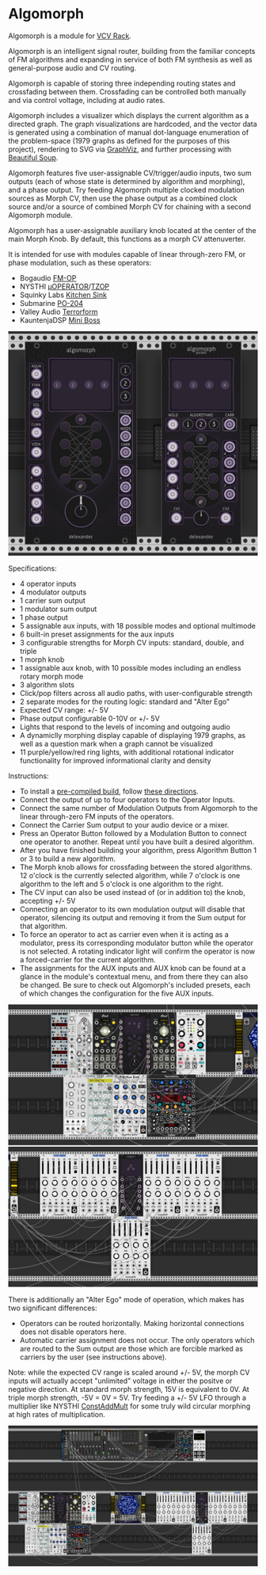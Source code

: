 # Algomorph
Algomorph is a module for [VCV Rack](https://github.com/VCVRack/Rack).

Algomorph is an intelligent signal router, building from the familiar concepts of FM algorithms and expanding in service of both FM synthesis as well as general-purpose audio and CV routing.

Algomorph is capable of storing three independing routing states and crossfading between them. Crossfading can be controlled both manually and via control voltage, including at audio rates.

Algomorph includes a visualizer which displays the current algorithm as a directed graph. The graph visualizations are hardcoded, and the vector data is generated using a combination of manual dot-language enumeration of the problem-space (1979 graphs as defined for the purposes of this project), rendering to SVG via [GraphViz](https://graphviz.org/), and further processing with [Beautiful Soup](https://www.crummy.com/software/BeautifulSoup/).

Algomorph features five user-assignable CV/trigger/audio inputs, two sum outputs (each of whose state is determined by algorithm and morphing), and a phase output. Try feeding Algomorph multiple clocked modulation sources as Morph CV, then use the phase output as a combined clock source and/or a source of combined Morph CV for chaining with a second Algomorph module.

Algomorph has a user-assignable auxiliary knob located at the center of the main Morph Knob. By default, this functions as a morph CV attenuverter.

It is intended for use with modules capable of linear through-zero FM, or phase modulation, such as these operators:
* Bogaudio [FM-OP](https://library.vcvrack.com/Bogaudio/Bogaudio-FMOp)
* NYSTHI [µOPERATOR](https://library.vcvrack.com/NYSTHI/OP)/[TZOP](https://library.vcvrack.com/NYSTHI/TZOP)
* Squinky Labs [Kitchen Sink](https://library.vcvrack.com/squinkylabs-plug1/squinkylabs-wvco)
* Submarine [PO-204](https://library.vcvrack.com/SubmarineFree/PO-204)
* Valley Audio [Terrorform](https://library.vcvrack.com/Valley/Terrorform)
* KauntenjaDSP [Mini Boss](https://github.com/Kautenja/PotatoChips/releases/tag/1.10.0)

![Algomorph](<res/Algomorph_SoloImage.png>)

Specifications:
* 4 operator inputs
* 4 modulator outputs
* 1 carrier sum output
* 1 modulator sum output
* 1 phase output
* 5 assignable aux inputs, with 18 possible modes and optional multimode
* 6 built-in preset assignments for the aux inputs
* 3 configurable strengths for Morph CV inputs: standard, double, and triple
* 1 morph knob
* 1 assignable aux knob, with 10 possible modes including an endless rotary morph mode
* 3 algorithm slots
* Click/pop filters across all audio paths, with user-configurable strength
* 2 separate modes for the routing logic: standard and "Alter Ego"
* Expected CV range: +/- 5V
* Phase output configurable 0-10V or +/- 5V
* Lights that respond to the levels of incoming and outgoing audio
* A dynamiclly morphing display capable of displaying 1979 graphs, as well as a question mark when a graph cannot be visualized
* 11 purple/yellow/red ring lights, with additional rotational indicator functionality for improved informational clarity and density

Instructions:

* To install a [pre-compiled build](https://github.com/anlexmatos/FM-Delexander/releases/tag/AzureCI), follow [these directions](https://vcvrack.com/manual/Installing#installing-plugins-not-available-on-the-vcv-library).
* Connect the output of up to four operators to the Operator Inputs.  
* Connect the same number of Modulation Outputs from Algomorph to the linear through-zero FM inputs of the operators.  
* Connect the Carrier Sum output to your audio device or a mixer.  
* Press an Operator Button followed by a Modulation Button to connect one operator to another. Repeat until you have built a desired algorithm.  
* After you have finished building your algorithm, press Algorithm Button 1 or 3 to build a new algorithm.  
* The Morph knob allows for crossfading between the stored algorithms. 12 o'clock is the currently selected algorithm, while 7 o'clock is one algorithm to the left and 5 o'clock is one algorithm to the right.  
* The CV input can also be used instead of (or in addition to) the knob, accepting +/- 5V
* Connecting an operator to its own modulation output will disable that operator, silencing its output and removing it from the Sum output for that algorithm.
* To force an operator to act as carrier even when it is acting as a modulator, press its corresponding modulator button while the operator is not selected. A rotating indicator light will confirm the operator is now a forced-carrier for the current algorithm.
* The assignments for the AUX inputs and AUX knob can be found at a glance in the module's contextual menu, and from there they can also be changed. Be sure to check out Algomorph's included presets, each of which changes the configuration for the five AUX inputs.

![Example](res/AlgomorphLarge_GroupImage.png)
![Example](res/AlgomorphSmall_GroupImage.png)

There is additionally an "Alter Ego" mode of operation, which makes has two significant differences:

* Operators can be routed horizontally. Making horizontal connections does not disable operators here.
* Automatic carrier assignment does not occur. The only operators which are routed to the Sum output are those which are forcible marked as carriers by the user (see instructions above).

Note: while the expected CV range is scaled around +/- 5V, the morph CV inputs will actually accept "unlimited" voltage in either the positve or negative direction. At standard morph strength, 15V is equivalent to 0V. At triple morph strength, -5V = 0V = 5V. Try feeding a +/- 5V LFO through a multiplier like NYSTHI [ConstAddMult](https://library.vcvrack.com/NYSTHI/ConstAddMult) for some truly wild circular morphing at high rates of multiplication.

![Example](res/Algomorph_FullPatchImage.png)
